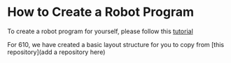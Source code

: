 # How to Create a Robot Program

To create a robot program for yourself, please follow this [tutorial](https://docs.wpilib.org/en/stable/docs/zero-to-robot/step-4/creating-benchtop-test-program-cpp-java.html)<br>

For 610, we have created a basic layout structure for you to copy from [this repository](add a repository here)